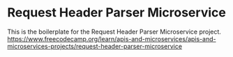 # Request Header Parser Microservice

This is the boilerplate for the Request Header Parser Microservice project. https://www.freecodecamp.org/learn/apis-and-microservices/apis-and-microservices-projects/request-header-parser-microservice

